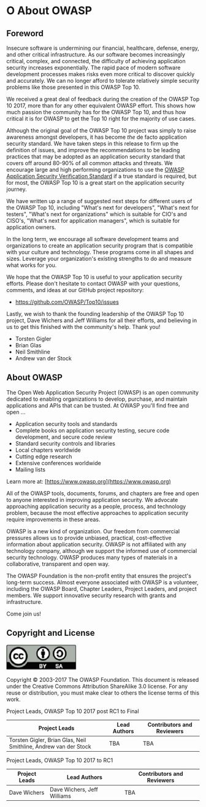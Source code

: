 # O About OWASP

## Foreword

Insecure software is undermining our financial, healthcare, defense, energy, and other critical infrastructure. As our software becomes increasingly critical, complex, and connected, the difficulty of achieving application security increases exponentially. The rapid pace of modern software development processes makes risks even more critical to discover quickly and accurately. We can no longer afford to tolerate relatively simple security problems like those presented in this OWASP Top 10.

We received a great deal of feedback during the creation of the OWASP Top 10 2017, more than for any other equivalent OWASP effort. This shows how much passion the community has for the OWASP Top 10, and thus how critical it is for OWASP to get the Top 10 right for the majority of use cases.

Although the original goal of the OWASP Top 10 project was simply to raise awareness amongst developers, it has become *the* de facto application security standard. We have taken steps in this release to firm up the definition of issues, and improve the recommendations to be leading practices that may be adopted as an application security standard that covers off around 80-90% of all common attacks and threats. We encourage large and high performing organizations to use the [OWASP Application Security Verification Standard](https://www.owasp.org/index.php/Category:OWASP_Application_Security_Verification_Standard_Project) if a true standard is required, but for most, the OWASP Top 10 is a great start on the application security journey.

We have written up a range of suggested next steps for different users of the OWASP Top 10, including "What's next for developers", "What's next for testers", "What's next for organizations" which is suitable for CIO's and CISO's, "What's next for application managers", which is suitable for application owners.

In the long term, we encourage all software development teams and organizations to create an application security program that is compatible with your culture and technology. These programs come in all shapes and sizes. Leverage your organization's existing strengths to do and measure what works for you.

We hope that the OWASP Top 10 is useful to your application security efforts. Please don't hesitate to contact OWASP with your questions, comments, and ideas at our GitHub project repository:

* https://github.com/OWASP/Top10/issues

Lastly, we wish to thank the founding leadership of the OWASP Top 10 project, Dave Wichers and Jeff Williams for all their efforts, and believing in us to get this finished with the community's help. Thank you!

- Torsten Gigler
- Brian Glas
- Neil Smithline
- Andrew van der Stock

## About OWASP

The Open Web Application Security Project (OWASP) is an open community dedicated to enabling organizations to develop, purchase, and maintain applications and APIs that can be trusted.  At OWASP you'll find free and open ...

* Application security tools and standards
* Complete books on application security testing, secure code development, and secure code review
* Standard security controls and libraries
* Local chapters worldwide
* Cutting edge research
* Extensive conferences worldwide
* Mailing lists

Learn more at: [https://www.owasp.org](https://www.owasp.org)

All of the OWASP tools, documents, forums, and chapters are free and open to anyone interested in improving application security. We advocate approaching application security as a people, process, and technology problem, because the most effective approaches to application security require improvements in these areas.

OWASP is a new kind of organization. Our freedom from commercial pressures allows us to provide unbiased, practical, cost-effective information about application security. OWASP is not affiliated with any technology company, although we support the informed use of commercial security technology. OWASP produces many types of materials in a collaborative, transparent and open way.

The OWASP Foundation is the non-profit entity that ensures the project's long-term success. Almost everyone associated with OWASP is a volunteer, including the OWASP Board, Chapter Leaders, Project Leaders, and project members. We support innovative security research with grants and infrastructure.

Come join us!

## Copyright and License

![license](images/license.png)

Copyright © 2003-2017 The OWASP Foundation. This document is released under the Creative Commons Attribution ShareAlike 3.0 license. For any reuse or distribution, you must make clear to others the license terms of this work.

Project Leads, OWASP Top 10 2017 post RC1 to Final

| Project Leads | Lead Authors | Contributors and Reviewers |
| --- | --- | --- |
| Torsten Gigler, Brian Glas, Neil Smithline, Andrew van der Stock | TBA | TBA |

Project Leads, OWASP Top 10 2017 to RC1

| Project Leads | Lead Authors | Contributors and Reviewers |
| --- | --- | --- |
| Dave Wichers | Dave Wichers, Jeff Williams | TBA |